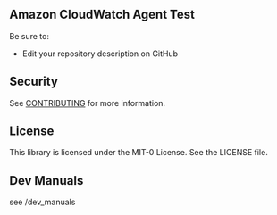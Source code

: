 ## Amazon CloudWatch Agent Test

Be sure to:

* Edit your repository description on GitHub

## Security

See [CONTRIBUTING](CONTRIBUTING.md#security-issue-notifications) for more information.

## License

This library is licensed under the MIT-0 License. See the LICENSE file.


## Dev Manuals
see /dev_manuals